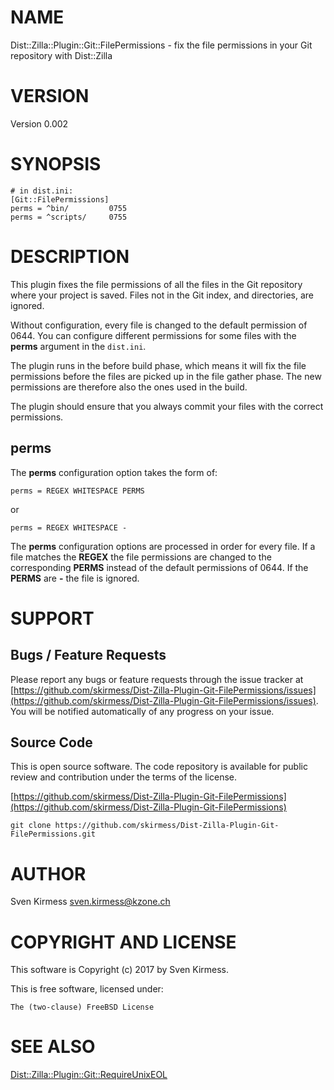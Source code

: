 # NAME

Dist::Zilla::Plugin::Git::FilePermissions - fix the file permissions in your Git repository with Dist::Zilla

# VERSION

Version 0.002

# SYNOPSIS

    # in dist.ini:
    [Git::FilePermissions]
    perms = ^bin/         0755
    perms = ^scripts/     0755

# DESCRIPTION

This plugin fixes the file permissions of all the files in the Git repository
where your project is saved. Files not in the Git index, and directories, are
ignored.

Without configuration, every file is changed to the default permission of
0644\. You can configure different permissions for some files with the
**perms** argument in the `dist.ini`.

The plugin runs in the before build phase, which means it will fix the file
permissions before the files are picked up in the file gather phase. The new
permissions are therefore also the ones used in the build.

The plugin should ensure that you always commit your files with the correct
permissions.

## perms

The **perms** configuration option takes the form of:

    perms = REGEX WHITESPACE PERMS

or

    perms = REGEX WHITESPACE -

The **perms** configuration options are processed in order for every file. If
a file matches the **REGEX** the file permissions are changed to the
corresponding **PERMS** instead of the default permissions of 0644. If the
**PERMS** are **-** the file is ignored.

# SUPPORT

## Bugs / Feature Requests

Please report any bugs or feature requests through the issue tracker
at [https://github.com/skirmess/Dist-Zilla-Plugin-Git-FilePermissions/issues](https://github.com/skirmess/Dist-Zilla-Plugin-Git-FilePermissions/issues).
You will be notified automatically of any progress on your issue.

## Source Code

This is open source software. The code repository is available for
public review and contribution under the terms of the license.

[https://github.com/skirmess/Dist-Zilla-Plugin-Git-FilePermissions](https://github.com/skirmess/Dist-Zilla-Plugin-Git-FilePermissions)

    git clone https://github.com/skirmess/Dist-Zilla-Plugin-Git-FilePermissions.git

# AUTHOR

Sven Kirmess <sven.kirmess@kzone.ch>

# COPYRIGHT AND LICENSE

This software is Copyright (c) 2017 by Sven Kirmess.

This is free software, licensed under:

    The (two-clause) FreeBSD License

# SEE ALSO

[Dist::Zilla::Plugin::Git::RequireUnixEOL](https://metacpan.org/pod/Dist::Zilla::Plugin::Git::RequireUnixEOL)
